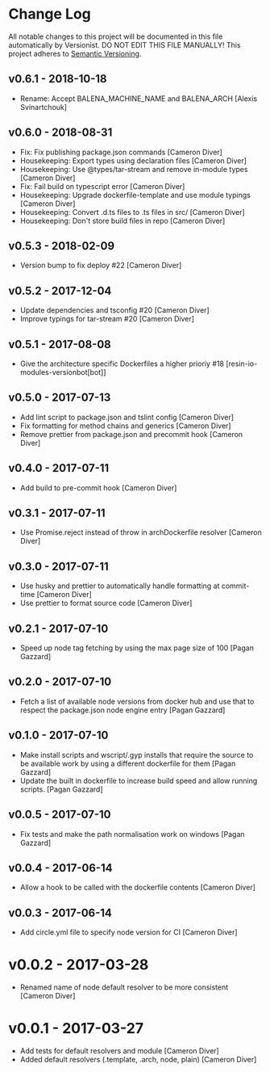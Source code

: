 # Change Log

All notable changes to this project will be documented in this file
automatically by Versionist. DO NOT EDIT THIS FILE MANUALLY!
This project adheres to [Semantic Versioning](http://semver.org/).

## v0.6.1 - 2018-10-18

* Rename: Accept BALENA_MACHINE_NAME and BALENA_ARCH [Alexis Svinartchouk]

## v0.6.0 - 2018-08-31

* Fix: Fix publishing package.json commands [Cameron Diver]
* Housekeeping: Export types using declaration files [Cameron Diver]
* Housekeeping: Use @types/tar-stream and remove in-module types [Cameron Diver]
* Fix: Fail build on typescript error [Cameron Diver]
* Housekeeping: Upgrade dockerfile-template and use module typings [Cameron Diver]
* Housekeeping: Convert .d.ts files to .ts files in src/ [Cameron Diver]
* Housekeeping: Don't store build files in repo [Cameron Diver]

## v0.5.3 - 2018-02-09

* Version bump to fix deploy #22 [Cameron Diver]

## v0.5.2 - 2017-12-04

* Update dependencies and tsconfig #20 [Cameron Diver]
* Improve typings for tar-stream #20 [Cameron Diver]

## v0.5.1 - 2017-08-08

* Give the architecture specific Dockerfiles a higher prioriy #18 [resin-io-modules-versionbot[bot]]

## v0.5.0 - 2017-07-13

* Add lint script to package.json and tslint config [Cameron Diver]
* Fix formatting for method chains and generics [Cameron Diver]
* Remove prettier from package.json and precommit hook [Cameron Diver]

## v0.4.0 - 2017-07-11

* Add build to pre-commit hook [Cameron Diver]

## v0.3.1 - 2017-07-11

* Use Promise.reject instead of throw in archDockerfile resolver [Cameron Diver]

## v0.3.0 - 2017-07-11

* Use husky and prettier to automatically handle formatting at commit-time [Cameron Diver]
* Use prettier to format source code [Cameron Diver]

## v0.2.1 - 2017-07-10

* Speed up node tag fetching by using the max page size of 100 [Pagan Gazzard]

## v0.2.0 - 2017-07-10

* Fetch a list of available node versions from docker hub and use that to respect the package.json node engine entry [Pagan Gazzard]

## v0.1.0 - 2017-07-10

* Make install scripts and wscript/.gyp installs that require the source to be available work by using a different dockerfile for them [Pagan Gazzard]
* Update the built in dockerfile to increase build speed and allow running scripts. [Pagan Gazzard]

## v0.0.5 - 2017-07-10

* Fix tests and make the path normalisation work on windows [Pagan Gazzard]

## v0.0.4 - 2017-06-14

* Allow a hook to be called with the dockerfile contents [Cameron Diver]

## v0.0.3 - 2017-06-14

* Add circle.yml file to specify node version for CI [Cameron Diver]

# v0.0.2 - 2017-03-28

* Renamed name of node default resolver to be more consistent [Cameron Diver]

# v0.0.1 - 2017-03-27

* Add tests for default resolvers and module [Cameron Diver]
* Added default resolvers (.template, .arch, node, plain) [Cameron Diver]
